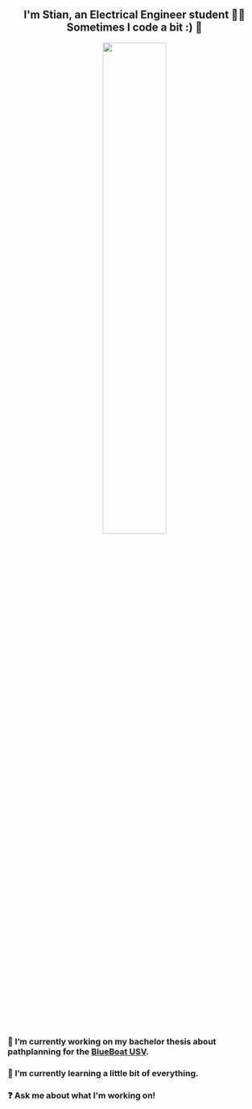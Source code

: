 ## <div align="center">I'm Stian, an Electrical Engineer student 👨‍💻 Sometimes I code a bit :) 🚀</div>  
<div align="center">
<img src="https://media.tenor.com/HNUm7KpkGcEAAAAi/transparent-happy.gif" align="center" style="width: 50%" />
</div>  

 ### 🔭  I’m currently working on my bachelor thesis about pathplanning for the [BlueBoat USV](https://bluerobotics.com/store/boat/blueboat/blueboat/).
  

 ### 🌱  I’m currently learning a little bit of everything.
  

 ### ❓  Ask me about what I'm working on!
  
  
